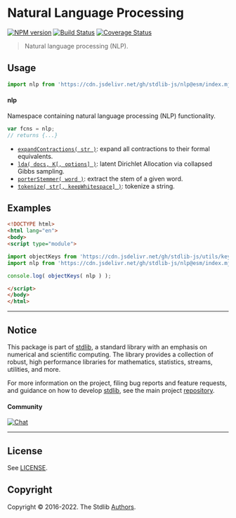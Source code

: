 <!--

@license Apache-2.0

Copyright (c) 2018 The Stdlib Authors.

Licensed under the Apache License, Version 2.0 (the "License");
you may not use this file except in compliance with the License.
You may obtain a copy of the License at

   http://www.apache.org/licenses/LICENSE-2.0

Unless required by applicable law or agreed to in writing, software
distributed under the License is distributed on an "AS IS" BASIS,
WITHOUT WARRANTIES OR CONDITIONS OF ANY KIND, either express or implied.
See the License for the specific language governing permissions and
limitations under the License.

-->

# Natural Language Processing

[![NPM version][npm-image]][npm-url] [![Build Status][test-image]][test-url] [![Coverage Status][coverage-image]][coverage-url] <!-- [![dependencies][dependencies-image]][dependencies-url] -->

> Natural language processing (NLP).



<section class="usage">

## Usage

```javascript
import nlp from 'https://cdn.jsdelivr.net/gh/stdlib-js/nlp@esm/index.mjs';
```

#### nlp

Namespace containing natural language processing (NLP) functionality.

```javascript
var fcns = nlp;
// returns {...}
```

<!-- <toc pattern="*"> -->

<div class="namespace-toc">

-   <span class="signature">[`expandContractions( str )`][@stdlib/nlp/expand-contractions]</span><span class="delimiter">: </span><span class="description">expand all contractions to their formal equivalents.</span>
-   <span class="signature">[`lda( docs, K[, options] )`][@stdlib/nlp/lda]</span><span class="delimiter">: </span><span class="description">latent Dirichlet Allocation via collapsed Gibbs sampling.</span>
-   <span class="signature">[`porterStemmer( word )`][@stdlib/nlp/porter-stemmer]</span><span class="delimiter">: </span><span class="description">extract the stem of a given word.</span>
-   <span class="signature">[`tokenize( str[, keepWhitespace] )`][@stdlib/nlp/tokenize]</span><span class="delimiter">: </span><span class="description">tokenize a string.</span>

</div>

<!-- </toc> -->

</section>

<!-- /.usage -->

<section class="examples">

## Examples

<!-- TODO: better examples -->

<!-- eslint no-undef: "error" -->

```html
<!DOCTYPE html>
<html lang="en">
<body>
<script type="module">

import objectKeys from 'https://cdn.jsdelivr.net/gh/stdlib-js/utils/keys@esm/index.mjs';
import nlp from 'https://cdn.jsdelivr.net/gh/stdlib-js/nlp@esm/index.mjs';

console.log( objectKeys( nlp ) );

</script>
</body>
</html>
```

</section>

<!-- /.examples -->

<!-- Section for related `stdlib` packages. Do not manually edit this section, as it is automatically populated. -->

<section class="related">

</section>

<!-- /.related -->

<!-- Section for all links. Make sure to keep an empty line after the `section` element and another before the `/section` close. -->


<section class="main-repo" >

* * *

## Notice

This package is part of [stdlib][stdlib], a standard library with an emphasis on numerical and scientific computing. The library provides a collection of robust, high performance libraries for mathematics, statistics, streams, utilities, and more.

For more information on the project, filing bug reports and feature requests, and guidance on how to develop [stdlib][stdlib], see the main project [repository][stdlib].

#### Community

[![Chat][chat-image]][chat-url]

---

## License

See [LICENSE][stdlib-license].


## Copyright

Copyright &copy; 2016-2022. The Stdlib [Authors][stdlib-authors].

</section>

<!-- /.stdlib -->

<!-- Section for all links. Make sure to keep an empty line after the `section` element and another before the `/section` close. -->

<section class="links">

[npm-image]: http://img.shields.io/npm/v/@stdlib/nlp.svg
[npm-url]: https://npmjs.org/package/@stdlib/nlp

[test-image]: https://github.com/stdlib-js/nlp/actions/workflows/test.yml/badge.svg?branch=main
[test-url]: https://github.com/stdlib-js/nlp/actions/workflows/test.yml?query=branch:main

[coverage-image]: https://img.shields.io/codecov/c/github/stdlib-js/nlp/main.svg
[coverage-url]: https://codecov.io/github/stdlib-js/nlp?branch=main

<!--

[dependencies-image]: https://img.shields.io/david/stdlib-js/nlp.svg
[dependencies-url]: https://david-dm.org/stdlib-js/nlp/main

-->

[chat-image]: https://img.shields.io/gitter/room/stdlib-js/stdlib.svg
[chat-url]: https://gitter.im/stdlib-js/stdlib/

[stdlib]: https://github.com/stdlib-js/stdlib

[stdlib-authors]: https://github.com/stdlib-js/stdlib/graphs/contributors

[umd]: https://github.com/umdjs/umd
[es-module]: https://developer.mozilla.org/en-US/docs/Web/JavaScript/Guide/Modules

[deno-url]: https://github.com/stdlib-js/nlp/tree/deno
[umd-url]: https://github.com/stdlib-js/nlp/tree/umd
[esm-url]: https://github.com/stdlib-js/nlp/tree/esm
[branches-url]: https://github.com/stdlib-js/nlp/blob/main/branches.md

[stdlib-license]: https://raw.githubusercontent.com/stdlib-js/nlp/main/LICENSE

<!-- <toc-links> -->

[@stdlib/nlp/expand-contractions]: https://github.com/stdlib-js/nlp/tree/main/expand-contractions

[@stdlib/nlp/lda]: https://github.com/stdlib-js/nlp/tree/main/lda

[@stdlib/nlp/porter-stemmer]: https://github.com/stdlib-js/nlp/tree/main/porter-stemmer

[@stdlib/nlp/tokenize]: https://github.com/stdlib-js/nlp/tree/main/tokenize

<!-- </toc-links> -->

</section>

<!-- /.links -->
